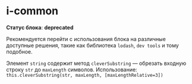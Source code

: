 # i-common

**Статус блока**: **deprecated**

Рекомендуется перейти с использования блока на различные доступные решения, такие как библиотека `lodash`, `dev tools` и тому подобное.

Элемент `string` содержит метод `cleverSubstring` — обрезать входную строку `str` до `maxLength` символов.
Использование:
```this.cleverSubstring(str, maxLength, [maxLengthRelative=3])```
